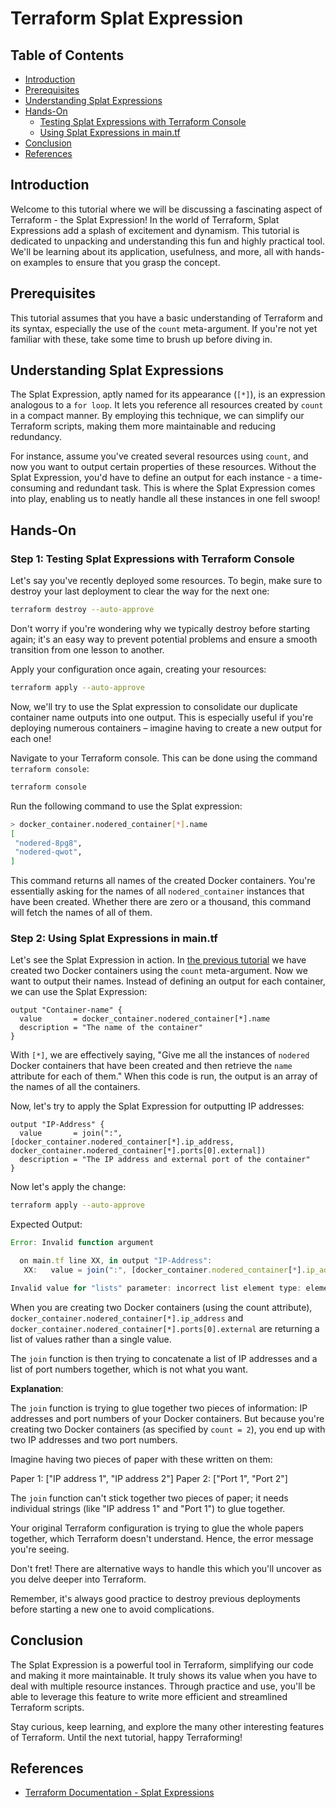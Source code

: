 # Terraform Splat Expression

## Table of Contents

- [Introduction](#introduction)
- [Prerequisites](#prerequisites)
- [Understanding Splat Expressions](#understanding-splat-expressions)
- [Hands-On](#hands-on)
  - [Testing Splat Expressions with Terraform Console](#step-1-testing-splat-expressions-with-terraform-console)
  - [Using Splat Expressions in main.tf](#step-2-using-splat-expressions-in-maintf)
- [Conclusion](#conclusion)
- [References](#references)

## Introduction

Welcome to this tutorial where we will be discussing a fascinating aspect of Terraform - the Splat Expression! In the world of Terraform, Splat Expressions add a splash of excitement and dynamism. This tutorial is dedicated to unpacking and understanding this fun and highly practical tool. We'll be learning about its application, usefulness, and more, all with hands-on examples to ensure that you grasp the concept.

## Prerequisites

This tutorial assumes that you have a basic understanding of Terraform and its syntax, especially the use of the `count` meta-argument. If you're not yet familiar with these, take some time to brush up before diving in.

## Understanding Splat Expressions

The Splat Expression, aptly named for its appearance (`[*]`), is an expression analogous to a `for loop`. It lets you reference all resources created by `count` in a compact manner. By employing this technique, we can simplify our Terraform scripts, making them more maintainable and reducing redundancy.

For instance, assume you've created several resources using `count`, and now you want to output certain properties of these resources. Without the Splat Expression, you'd have to define an output for each instance - a time-consuming and redundant task. This is where the Splat Expression comes into play, enabling us to neatly handle all these instances in one fell swoop!

## Hands-On

### Step 1: Testing Splat Expressions with Terraform Console

Let's say you've recently deployed some resources. To begin, make sure to destroy your last deployment to clear the way for the next one:

```bash
terraform destroy --auto-approve
```

Don't worry if you're wondering why we typically destroy before starting again; it's an easy way to prevent potential problems and ensure a smooth transition from one lesson to another.

Apply your configuration once again, creating your resources:

```bash
terraform apply --auto-approve
```

Now, we'll try to use the Splat expression to consolidate our duplicate container name outputs into one output. This is especially useful if you're deploying numerous containers – imagine having to create a new output for each one!


Navigate to your Terraform console. This can be done using the command `terraform console`:

```bash
terraform console
```

Run the following command to use the Splat expression:

```bash
> docker_container.nodered_container[*].name
[
 "nodered-8pg8",
 "nodered-qwot",
]
```

This command returns all names of the created Docker containers. You're essentially asking for the names of all `nodered_container` instances that have been created. Whether there are zero or a thousand, this command will fetch the names of all of them.

### Step 2: Using Splat Expressions in main.tf

Let's see the Splat Expression in action. In [the previous tutorial](/03-terraform-docker/04-resources-and-expressions/03-multiple-resources-and-count/README.md) we have created two Docker containers using the `count` meta-argument. Now we want to output their names. Instead of defining an output for each container, we can use the Splat Expression:

```hcl
output "Container-name" {
  value       = docker_container.nodered_container[*].name
  description = "The name of the container"
}
```

With `[*]`, we are effectively saying, "Give me all the instances of `nodered` Docker containers that have been created and then retrieve the `name` attribute for each of them." When this code is run, the output is an array of the names of all the containers.

Now, let's try to apply the Splat Expression for outputting IP addresses:

```hcl
output "IP-Address" {
  value       = join(":", [docker_container.nodered_container[*].ip_address, docker_container.nodered_container[*].ports[0].external])
  description = "The IP address and external port of the container"
}
```

Now let's apply the change:

```bash
terraform apply --auto-approve
```

Expected Output:

```js
Error: Invalid function argument

  on main.tf line XX, in output "IP-Address":
   XX:   value = join(":", [docker_container.nodered_container[*].ip_address, docker_container.nodered_container[*].ports[0].external])

Invalid value for "lists" parameter: incorrect list element type: element 0 is tuple with 2 elements, but string is required.
```

When you are creating two Docker containers (using the count attribute), `docker_container.nodered_container[*].ip_address` and `docker_container.nodered_container[*].ports[0].external` are returning a list of values rather than a single value.

The `join` function is then trying to concatenate a list of IP addresses and a list of port numbers together, which is not what you want.

**Explanation**:

The `join` function is trying to glue together two pieces of information: IP addresses and port numbers of your Docker containers. But because you're creating two Docker containers (as specified by `count = 2`), you end up with two IP addresses and two port numbers.

Imagine having two pieces of paper with these written on them:

Paper 1: ["IP address 1", "IP address 2"]
Paper 2: ["Port 1", "Port 2"]

The `join` function can't stick together two pieces of paper; it needs individual strings (like "IP address 1" and "Port 1") to glue together.

Your original Terraform configuration is trying to glue the whole papers together, which Terraform doesn't understand. Hence, the error message you're seeing.

Don't fret! There are alternative ways to handle this which you'll uncover as you delve deeper into Terraform.

Remember, it's always good practice to destroy previous deployments before starting a new one to avoid complications.

## Conclusion

The Splat Expression is a powerful tool in Terraform, simplifying our code and making it more maintainable. It truly shows its value when you have to deal with multiple resource instances. Through practice and use, you'll be able to leverage this feature to write more efficient and streamlined Terraform scripts.

Stay curious, keep learning, and explore the many other interesting features of Terraform. Until the next tutorial, happy Terraforming!

## References

- [Terraform Documentation - Splat Expressions](https://developer.hashicorp.com/terraform/language/expressions#splat-expressions)